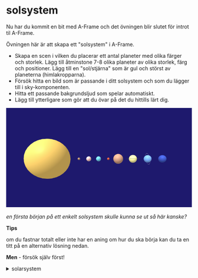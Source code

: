 # solsystem

Nu har du kommit en bit med A-Frame och det övningen blir slutet för introt til A-Frame.

Övningen här är att skapa ett "solsystem" i A-Frame. 

- Skapa en scen i vilken du placerar ett antal planeter med olika färger och storlek.
Lägg till åtminstone 7-8 olika planeter av olika storlek, färg och positioner. Lägg till en "sol/stjärna" som är gul och störst av planeterna (himlakropparna).
- Försök hitta en bild som är passande i ditt solsystem och som du lägger till i sky-komponenten.
- Hitta ett passande bakgrundsljud som spelar automatiskt.
- Lägg till ytterligare som gör att du övar på det du hittills lärt dig.






![solsystem](https://github.com/mattische/aframe-intro/blob/77ac0cf15dac19ab102dcc30665c85c0ce037a82/0%20-%20start/solar.png)

*en första början på ett enkelt solsystem skulle kunna se ut så här kanske?*


**Tips**

om du fastnar totalt eller inte har en aning om hur du ska börja kan du ta en titt på en alternativ lösning nedan.

**Men** - försök själv först!

<details>

<summary>solarsystem</summary>

### ett solsystem

Detta är ett alternativ till lösning. Obs, ingen media eller texturer.

Planeterna med ringar runt är egna entiteter.

Här finns lösningen live -> https://thoracic-patch-staircase.glitch.me/


```html
<html>
  <head>
    <script src="https://aframe.io/releases/1.6.0/aframe.min.js"></script>
  </head>
  <body>
    <a-scene background="color: midnightblue">
      <!-- Sun -->
      <a-sphere 
        color="#F5C85D"
        position="-13 2 -10" 
        radius="4"></a-sphere>

      <!-- Mercury -->
      <a-sphere
        color="#AF886D"
        position="-7 2 -10"
        radius=".25"></a-sphere>

      <!-- Venus -->
      <a-sphere 
        color="#ECBFBF"
        position="-5 2 -10" 
        radius=".5"></a-sphere>

      <!-- Earth -->
      <a-sphere 
        color="#6DCBE7"
        position="-3 2 -10" 
        radius=".5"></a-sphere>

      <!-- Mars -->
      <a-sphere 
        color="#CF503A"
        position="-1 2 -10" 
        radius=".25"></a-sphere>

      <!-- Jupiter -->
      <a-sphere 
        color="#C9957A"
        position="1 2 -10"
        radius="1"></a-sphere>
      
      <!-- Saturn -->
      <a-sphere 
        color="#F8EC99"
        position="4 2 -10" 
        radius=".8"></a-sphere>

      <!-- Uranus -->
      <a-sphere 
        color="#73AAF8"
        position="7 2 -10"
        radius=".75"></a-sphere>

      <!-- Neptune -->
      <a-sphere 
        color="#3453BD"
        position="10 2 -10" 
        radius=".75"></a-sphere>
     
<!-- Dessa planeter har ringar runt sig - torii (singular torus) vilket är en primitive/shape som kan användas för att göra "donuts", tuber/tubes och, som i det här fallet, ringar.
Ringarna är placerade i a-entity, som kan ses som en container/behållare som i sig kan innehålla komponenter (och funktionalitet/interaktivitet).
 -->
      <a-entity id="saturn-container" position="4 2 -10">
        <a-sphere position="0 0 0 " radius=".8" color="#F8EC99" id="saturn"></a-sphere>
        <a-torus id="saturn-ring-1" color="#57524A" segments-tubular="50" radius="3.2" radius-tubular="0.1" rotation="90 0 0" scale=".44 .44 0.04"></a-torus>
        <a-torus id="saturn-ring-2" color="#A29A87" segments-tubular="50" radius="2.4" radius-tubular="0.2" rotation="90 0 0" scale=".44 .44 0.04"></a-torus>
      </a-entity>

      <a-entity id="uranus-container" position="7 2 -10">
        <a-sphere id="uranus" radius=".75" color="#73AAF8"></a-sphere>
        <a-torus id="uranus-ring" color="#FFFFFF" segments-tubular="50" radius="1.5" radius-tubular="0.01" rotation="-10 90 0" scale=".75 .75 0.075"></a-torus>
      </a-entity>
      

    </a-scene>
  </body>
</html>
```

</details>
